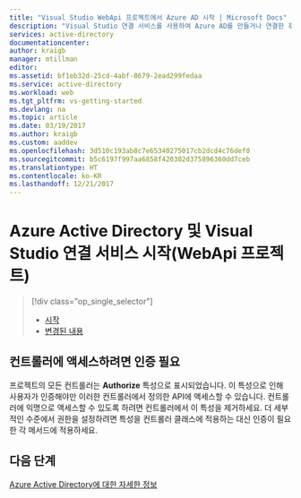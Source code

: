 ```yaml
---
title: "Visual Studio WebApi 프로젝트에서 Azure AD 시작 | Microsoft Docs"
description: "Visual Studio 연결 서비스를 사용하여 Azure AD를 만들거나 연결한 후에 WebApi 프로젝트에 Azure Active Directory를 사용하여 시작하는 방법입니다."
services: active-directory
documentationcenter: 
author: kraigb
manager: mtillman
editor: 
ms.assetid: bf1eb32d-25cd-4abf-8679-2ead299fedaa
ms.service: active-directory
ms.workload: web
ms.tgt_pltfrm: vs-getting-started
ms.devlang: na
ms.topic: article
ms.date: 03/19/2017
ms.author: kraigb
ms.custom: aaddev
ms.openlocfilehash: 3d510c193ab8c7e65340275017cb2dcd4c76def0
ms.sourcegitcommit: b5c6197f997aa6858f420302d375896360dd7ceb
ms.translationtype: HT
ms.contentlocale: ko-KR
ms.lasthandoff: 12/21/2017
---
```

# <a name="get-started-with-azure-active-directory-and-visual-studio-connected-services-webapi-projects"></a>Azure Active Directory 및 Visual Studio 연결 서비스 시작(WebApi 프로젝트)
> [!div class="op_single_selector"]
> * [시작](vs-active-directory-webapi-getting-started.md)
> * [변경된 내용](vs-active-directory-webapi-what-happened.md)
> 
> 

## <a name="requiring-authentication-to-access-controllers"></a>컨트롤러에 액세스하려면 인증 필요
프로젝트의 모든 컨트롤러는 **Authorize** 특성으로 표시되었습니다. 이 특성으로 인해 사용자가 인증해야만 이러한 컨트롤러에서 정의한 API에 액세스할 수 있습니다. 컨트롤러에 익명으로 액세스할 수 있도록 하려면 컨트롤러에서 이 특성을 제거하세요. 더 세부적인 수준에서 권한을 설정하려면 특성을 컨트롤러 클래스에 적용하는 대신 인증이 필요한 각 메서드에 적용하세요.

## <a name="next-steps"></a>다음 단계
[Azure Active Directory에 대한 자세한 정보](https://azure.microsoft.com/services/active-directory/)


